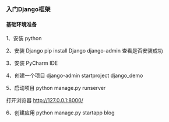 ### 入门Django框架

#### 基础环境准备
1、安装 python

2、安装 Django
pip install Django
django-admin 查看是否安装成功

3、安装 PyCharm IDE

4、创建一个项目
django-admin startproject django_demo

5、启动项目
python manage.py runserver

打开浏览器 http://127.0.0.1:8000/

6、创建应用
python manage.py startapp blog
```